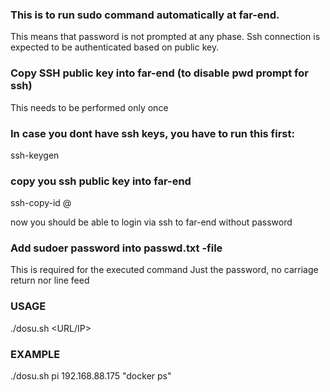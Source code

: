 ### This is to run sudo command automatically at far-end.
 This means that password is not prompted at any phase.
 Ssh connection is expected to be authenticated based on public key.

### Copy SSH public key into far-end (to disable pwd prompt for ssh) 
 This needs to be performed only once

### In case you dont have ssh keys, you have to run this first:
ssh-keygen

### copy you ssh public key into far-end
ssh-copy-id <user>@<farend-ip>

now you should be able to login via ssh to far-end without password

### Add sudoer password into passwd.txt -file
 This is required for the executed command
 Just the password, no carriage return <CR> nor line feed <LF>
 
### USAGE
./dosu.sh <user> <URL/IP> <command-without-sudo>

### EXAMPLE
./dosu.sh pi 192.168.88.175 "docker ps"



